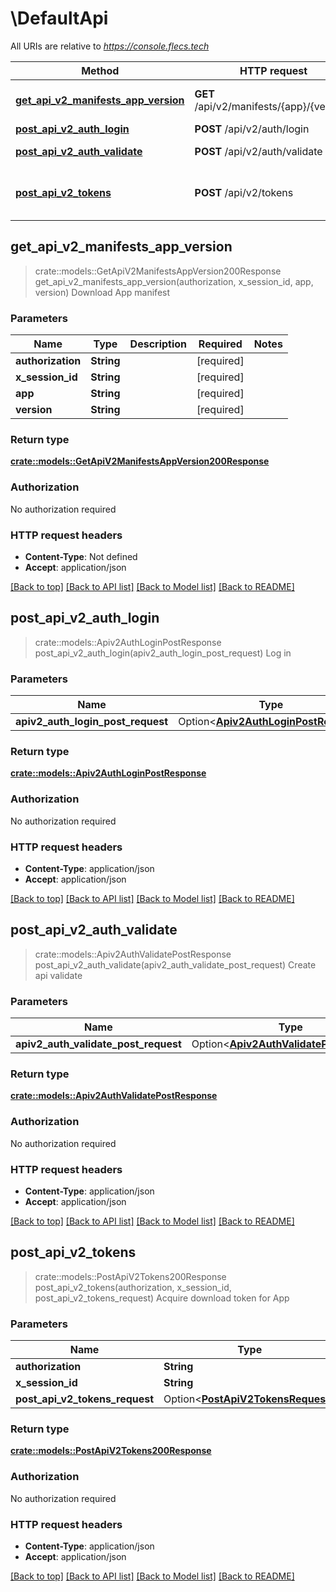 # \DefaultApi

All URIs are relative to *https://console.flecs.tech*

Method | HTTP request | Description
------------- | ------------- | -------------
[**get_api_v2_manifests_app_version**](DefaultApi.md#get_api_v2_manifests_app_version) | **GET** /api/v2/manifests/{app}/{version} | Download App manifest
[**post_api_v2_auth_login**](DefaultApi.md#post_api_v2_auth_login) | **POST** /api/v2/auth/login | Log in
[**post_api_v2_auth_validate**](DefaultApi.md#post_api_v2_auth_validate) | **POST** /api/v2/auth/validate | Create api validate
[**post_api_v2_tokens**](DefaultApi.md#post_api_v2_tokens) | **POST** /api/v2/tokens | Acquire download token for App



## get_api_v2_manifests_app_version

> crate::models::GetApiV2ManifestsAppVersion200Response get_api_v2_manifests_app_version(authorization, x_session_id, app, version)
Download App manifest



### Parameters


Name | Type | Description  | Required | Notes
------------- | ------------- | ------------- | ------------- | -------------
**authorization** | **String** |  | [required] |
**x_session_id** | **String** |  | [required] |
**app** | **String** |  | [required] |
**version** | **String** |  | [required] |

### Return type

[**crate::models::GetApiV2ManifestsAppVersion200Response**](get_api_v2_manifests_app_version_200_response.md)

### Authorization

No authorization required

### HTTP request headers

- **Content-Type**: Not defined
- **Accept**: application/json

[[Back to top]](#) [[Back to API list]](../README.md#documentation-for-api-endpoints) [[Back to Model list]](../README.md#documentation-for-models) [[Back to README]](../README.md)


## post_api_v2_auth_login

> crate::models::Apiv2AuthLoginPostResponse post_api_v2_auth_login(apiv2_auth_login_post_request)
Log in



### Parameters


Name | Type | Description  | Required | Notes
------------- | ------------- | ------------- | ------------- | -------------
**apiv2_auth_login_post_request** | Option<[**Apiv2AuthLoginPostRequest**](Apiv2AuthLoginPostRequest.md)> |  |  |

### Return type

[**crate::models::Apiv2AuthLoginPostResponse**](APIV2AuthLoginPostResponse.md)

### Authorization

No authorization required

### HTTP request headers

- **Content-Type**: application/json
- **Accept**: application/json

[[Back to top]](#) [[Back to API list]](../README.md#documentation-for-api-endpoints) [[Back to Model list]](../README.md#documentation-for-models) [[Back to README]](../README.md)


## post_api_v2_auth_validate

> crate::models::Apiv2AuthValidatePostResponse post_api_v2_auth_validate(apiv2_auth_validate_post_request)
Create api validate



### Parameters


Name | Type | Description  | Required | Notes
------------- | ------------- | ------------- | ------------- | -------------
**apiv2_auth_validate_post_request** | Option<[**Apiv2AuthValidatePostRequest**](Apiv2AuthValidatePostRequest.md)> |  |  |

### Return type

[**crate::models::Apiv2AuthValidatePostResponse**](APIV2AuthValidatePostResponse.md)

### Authorization

No authorization required

### HTTP request headers

- **Content-Type**: application/json
- **Accept**: application/json

[[Back to top]](#) [[Back to API list]](../README.md#documentation-for-api-endpoints) [[Back to Model list]](../README.md#documentation-for-models) [[Back to README]](../README.md)


## post_api_v2_tokens

> crate::models::PostApiV2Tokens200Response post_api_v2_tokens(authorization, x_session_id, post_api_v2_tokens_request)
Acquire download token for App



### Parameters


Name | Type | Description  | Required | Notes
------------- | ------------- | ------------- | ------------- | -------------
**authorization** | **String** |  | [required] |
**x_session_id** | **String** |  | [required] |
**post_api_v2_tokens_request** | Option<[**PostApiV2TokensRequest**](PostApiV2TokensRequest.md)> |  |  |

### Return type

[**crate::models::PostApiV2Tokens200Response**](post_api_v2_tokens_200_response.md)

### Authorization

No authorization required

### HTTP request headers

- **Content-Type**: application/json
- **Accept**: application/json

[[Back to top]](#) [[Back to API list]](../README.md#documentation-for-api-endpoints) [[Back to Model list]](../README.md#documentation-for-models) [[Back to README]](../README.md)


